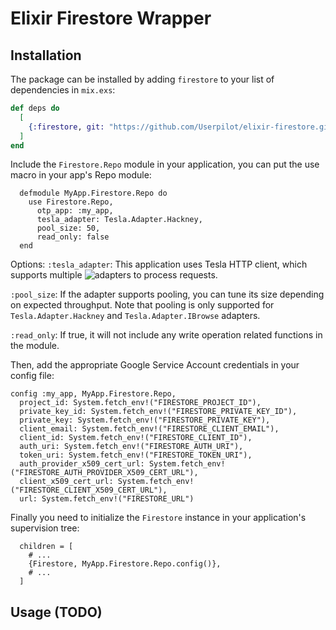 # Elixir Firestore Wrapper

## Installation

The package can be installed by adding `firestore` to your list of dependencies in `mix.exs`:
```elixir
def deps do
  [
    {:firestore, git: "https://github.com/Userpilot/elixir-firestore.git", ref: "{{COMMIT_HASH}}"}
  ]
end
```

Include the `Firestore.Repo` module in your application, you can put the use macro in your app's Repo module:

      defmodule MyApp.Firestore.Repo do
        use Firestore.Repo,
          otp_app: :my_app,
          tesla_adapter: Tesla.Adapter.Hackney,
          pool_size: 50,
          read_only: false
      end

  Options:
  `:tesla_adapter`: This application uses Tesla HTTP client, which supports multiple
  ![adapters](https://github.com/elixir-tesla/tesla#adapters) to process requests.

  `:pool_size`: If the adapter supports pooling, you can tune its size depending on expected
  throughput. Note that pooling is only supported for `Tesla.Adapter.Hackney`
  and `Tesla.Adapter.IBrowse` adapters.

  `:read_only`: If true, it will not include any write operation related functions in the module.

  Then, add the appropriate Google Service Account credentials in your config file:

    config :my_app, MyApp.Firestore.Repo,
      project_id: System.fetch_env!("FIRESTORE_PROJECT_ID"),
      private_key_id: System.fetch_env!("FIRESTORE_PRIVATE_KEY_ID"),
      private_key: System.fetch_env!("FIRESTORE_PRIVATE_KEY"),
      client_email: System.fetch_env!("FIRESTORE_CLIENT_EMAIL"),
      client_id: System.fetch_env!("FIRESTORE_CLIENT_ID"),
      auth_uri: System.fetch_env!("FIRESTORE_AUTH_URI"),
      token_uri: System.fetch_env!("FIRESTORE_TOKEN_URI"),
      auth_provider_x509_cert_url: System.fetch_env!("FIRESTORE_AUTH_PROVIDER_X509_CERT_URL"),
      client_x509_cert_url: System.fetch_env!("FIRESTORE_CLIENT_X509_CERT_URL"),
      url: System.fetch_env!("FIRESTORE_URL")

  Finally you need to initialize the `Firestore` instance in your application's supervision tree:

      children = [
        # ...
        {Firestore, MyApp.Firestore.Repo.config()},
        # ...
      ]



## Usage (TODO)

